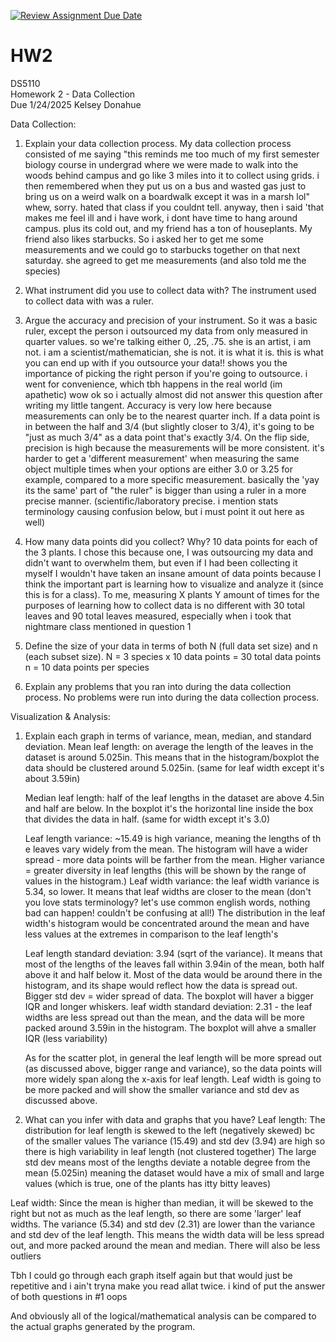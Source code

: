 [![Review Assignment Due Date](https://classroom.github.com/assets/deadline-readme-button-22041afd0340ce965d47ae6ef1cefeee28c7c493a6346c4f15d667ab976d596c.svg)](https://classroom.github.com/a/AV-xh9XP)
# HW2
DS5110  
Homework 2 - Data Collection  
Due 1/24/2025
Kelsey Donahue

Data Collection:
1. Explain your data collection process. 
    My data collection process consisted of me saying "this reminds me too much of my first semester biology course in undergrad where we were made to walk into the woods behind campus and go like 3 miles into it to collect using grids. i then remembered when they put us on a bus and wasted gas just to bring us on a weird walk on a boardwalk except it was in a marsh lol"
    whew, sorry. hated that class if you couldnt tell. anyway, then i said 'that makes me feel ill and i have work, i dont have time to hang around campus. plus its cold out, and my friend has a ton of houseplants. My friend also likes starbucks. So i asked her to get me some measurements and we could go to starbucks together on that next saturday. she agreed to get me measurements (and also told me the species)
2. What instrument did you use to collect data with? 
    The instrument used to collect data with was a ruler.
3. Argue the accuracy and precision of your instrument. 
    So it was a basic ruler, except the person i outsourced my data from only measured in quarter values. so we're talking either 0, .25, .75. she is an artist, i am not. i am a scientist/mathematician, she is not. it is what it is. this is what you can end up with if you outsource your data!! shows you the importance of picking the right person if you're going to outsource. i went for convenience, which tbh happens in the real world (im apathetic)
    wow ok so i actually almost did not answer this question after writing my little tangent. 
    Accuracy is very low here because measurements can only be to the nearest quarter inch. If a data point is in between the half and 3/4 (but slightly closer to 3/4), it's going to be "just as much 3/4" as a data point that's exactly 3/4.
    On the flip side, precision is high because the measurements will be more consistent. it's harder to get a 'different measurement' when measuring the same object multiple times when your options are either 3.0 or 3.25 for example, compared to a more specific measurement. basically the 'yay its the same' part of "the ruler" is bigger than using a ruler in a more precise manner. (scientific/laboratory precise. i mention stats terminology causing confusion below, but i must point it out here as well)

4. How many data points did you collect? Why? 
    10 data points for each of the 3 plants. I chose this because one, I was outsourcing my data and didn't want to overwhelm them, but even if I had been collecting it myself I wouldn't have taken an insane amount of data points because I think the important part is learning how to visualize and analyze it (since this is for a class). 
    To me, measuring X plants Y amount of times for the purposes of learning how to collect data is no different with 30 total leaves and 90 total leaves measured, especially when i took that nightmare class mentioned in question 1

5. Define the size of your data in terms of both N (full data set size) and n (each subset size). 
    N = 3 species x 10 data points = 30 total data points
    n = 10 data points per species
6. Explain any problems that you ran into during the data collection process.
    No problems were run into during the data collection process.

Visualization & Analysis:

1. Explain each graph in terms of variance, mean, median, and standard deviation. 
    Mean leaf length: on average the length of the leaves in the dataset is around 5.025in. This means that in the histogram/boxplot the data should be clustered around 5.025in.
        (same for leaf width except it's about 3.59in)

    Median leaf length: half of the leaf lengths in the dataset are above 4.5in and half are below. In the boxplot it's the horizontal line inside the box that divides the data in half.
        (same for width except it's 3.0)

    Leaf length variance: ~15.49 is high variance, meaning the lengths of th e leaves vary widely from the mean. The histogram will have a wider spread - more data points will be farther from the mean. Higher variance = greater diversity in leaf lengths (this will be shown by the range of values in the histogram.)
        Leaf width variance: the leaf width variance is 5.34, so lower. It means that leaf widths are closer to the mean (don't you love stats terminology? let's use common english words, nothing bad can happen! couldn't be confusing at all!) The distribution in the leaf width's histogram would be concentrated around the mean and have less values at the extremes in comparison to the leaf length's

    Leaf length standard deviation: 3.94 (sqrt of the variance). It means that most of the lengths of the leaves fall within 3.94in of the mean, both half above it and half below it. Most of the data would be around there in the histogram, and its shape would reflect how the data is spread out. Bigger std dev = wider spread of data. The boxplot will haver a bigger IQR and longer whiskers.
        leaf width standard deviation: 2.31 - the leaf widths are less spread out than the mean, and the data will be more packed around 3.59in in the histogram. The boxplot will ahve a smaller IQR (less variability)
    
    As for the scatter plot, in general the leaf length will be more spread out (as discussed above, bigger range and variance), so the data points will more widely span along the x-axis for leaf length. Leaf width is going to be more packed and will show the smaller variance and std dev as discussed above.

2. What can you infer with data and graphs that you have? 
Leaf length:
    The distribution for leaf length is skewed to the left (negatively skewed) bc of the smaller values
    The variance (15.49) and std dev (3.94) are high so there is high variability in leaf length (not clustered together)
    The large std dev means most of the lengths deviate a notable degree from the mean (5.025in) meaning the dataset would have a mix of small and large values (which is true, one of the plants has itty bitty leaves)

Leaf width:
    Since the mean is higher than median, it will be skewed to the right but not as much as the leaf length, so there are some 'larger' leaf widths.
    The variance (5.34) and std dev (2.31) are lower than the variance and std dev of the leaf length. This means the width data will be less spread out, and more packed around the mean and median. There will also be less outliers

Tbh I could go through each graph itself again but that would just be repetitive and i ain't tryna make you read allat twice. i kind of put the answer of both questions in #1 oops

And obviously all of the logical/mathematical analysis can be compared to the actual graphs generated by the program.
    